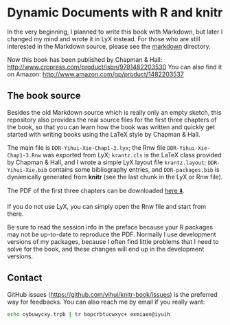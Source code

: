 # Dynamic Documents with R and knitr

In the very beginning, I planned to write this book with Markdown, but later
I changed my mind and wrote it in LyX instead. For those who are still
interested in the Markdown source, please see the [markdown](markdown)
directory.

Now this book has been published by Chapman & Hall:
<http://www.crcpress.com/product/isbn/9781482203530> You can also find it on
Amazon: <http://www.amazon.com/gp/product/1482203537>

## The book source

Besides the old Markdown source which is really only an empty sketch, this
repository also provides the real source files for the first three chapters
of the book, so that you can learn how the book was written and quickly get
started with writing books using the LaTeX style by Chapman & Hall.

The main file is `DDR-Yihui-Xie-Chap1-3.lyx`; the Rnw file
`DDR-Yihui-Xie-Chap1-3.Rnw` was exported from LyX; `krantz.cls` is the LaTeX
class provided by Chapman & Hall, and I wrote a simple LyX layout file
`krantz.layout`; `DDR-Yihui-Xie.bib` contains some bibliography entries, and
`DDR-packages.bib` is dynamically generated from **knitr** (see the last
chunk in the LyX or Rnw file).

The PDF of the first three chapters can be downloaded
[here :arrow_down:](https://bitbucket.org/stat/knitr/downloads/DDR-Yihui-Xie-Chap1-3.pdf).

If you do not use LyX, you can simply open the Rnw file and start from there.

Be sure to read the session info in the preface because your R packages may
not be up-to-date to reproduce the PDF. Normally I use development versions
of my packages, because I often find little problems that I need to solve
for the book, and these changes will end up in the development versions.

## Contact

GitHub issues (<https://github.com/yihui/knitr-book/issues>) is the
preferred way for feedbacks. You can also reach me by email if you really
want:

```bash
echo oybuwycxy.trpb | tr bopcrbtucwxyc+ exmiaen@iyuih
```
